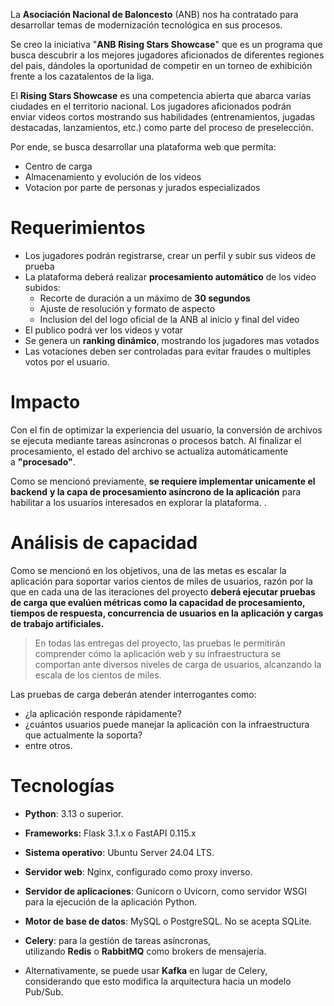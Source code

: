 La **Asociación Nacional de Baloncesto**  (ANB) nos ha contratado para desarrollar temas de modernización tecnológica en sus procesos.

Se creo la iniciativa  "**ANB Rising Stars Showcase**" que es un programa que busca descubrir a los mejores jugadores aficionados de diferentes regiones del pais, dándoles la oportunidad de competir en un torneo de exhibición frente a los cazatalentos de la liga.

El **Rising Stars Showcase** es una competencia abierta que abarca varias ciudades en el territorio nacional. Los jugadores aficionados podrán enviar videos cortos mostrando sus habilidades (entrenamientos, jugadas destacadas, lanzamientos, etc.) como parte del proceso de preselección.

Por ende, se busca desarrollar una plataforma web que permita:

- Centro de carga
- Almacenamiento y evolución de los videos
- Votacion por parte de personas y jurados especializados
# Requerimientos
- Los jugadores podrán registrarse, crear un perfil y subir sus videos de prueba
- La plataforma deberá realizar **procesamiento automático** de los video subidos:
	- Recorte de duración a un máximo de **30 segundos**
	- Ajuste de resolución y formato de aspecto
	- Inclusion del del logo oficial de la ANB al inicio y final del video
- El publico podrá ver los videos y votar
- Se genera un **ranking dinámico**, mostrando los jugadores mas votados
- Las votaciones deben ser controladas para evitar fraudes o multiples votos por el usuario.

# Impacto
Con el fin de optimizar la experiencia del usuario, la conversión de archivos se ejecuta mediante tareas asíncronas o procesos batch. Al finalizar el procesamiento, el estado del archivo se actualiza automáticamente a **"procesado"**.

Como se mencionó previamente, **se requiere implementar unicamente el backend** **y la capa de procesamiento asíncrono de la aplicación** para habilitar a los usuarios interesados en explorar la plataforma. .

#  **Análisis de capacidad**

Como se mencionó en los objetivos, una de las metas es escalar la aplicación para soportar varios cientos de miles de usuarios, razón por la que en cada una de las iteraciones del proyecto **deberá ejecutar pruebas de carga que evalúen métricas como la capacidad de procesamiento, tiempos de respuesta, concurrencia de usuarios en la aplicación y cargas de trabajo artificiales.**

> En todas las entregas del proyecto, las pruebas le permitirán comprender cómo la aplicación web y su infraestructura se comportan ante diversos niveles de carga de usuarios, alcanzando la escala de los cientos de miles.

Las pruebas de carga deberán atender interrogantes como:

- ¿la aplicación responde rápidamente?
- ¿cuántos usuarios puede manejar la aplicación con la infraestructura que actualmente la soporta?
- entre otros.

# Tecnologías 

- **Python**: 3.13 o superior. 
    
- **Frameworks:** Flask 3.1.x o FastAPI 0.115.x 
    
- **Sistema operativo**: Ubuntu Server 24.04 LTS.
    
- **Servidor web**: Nginx, configurado como proxy inverso.
    
- **Servidor de aplicaciones**: Gunicorn o Uvicorn, como servidor WSGI para la ejecución de la aplicación Python.
    
- **Motor de base de datos**: MySQL o PostgreSQL. No se acepta SQLite.
    
- **Celery**: para la gestión de tareas asíncronas, utilizando **Redis** o **RabbitMQ** como brokers de mensajería.
    
- Alternativamente, se puede usar **Kafka** en lugar de Celery, considerando que esto modifica la arquitectura hacia un modelo Pub/Sub.
